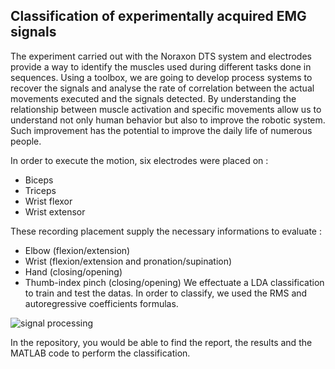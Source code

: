 ## Classification of experimentally acquired EMG signals
The experiment carried out with the Noraxon DTS system and electrodes provide a way to identify the muscles used during different tasks done in sequences. Using a toolbox, we are going to develop process systems to recover the signals and analyse the rate of correlation between the actual movements executed and the signals detected. By understanding the relationship between muscle activation and specific movements allow us to understand not only human behavior but also to improve the robotic system. Such improvement has the potential to improve the daily life of numerous people.

In order to execute the motion, six electrodes were placed on :
- Biceps
- Triceps
- Wrist flexor
- Wrist extensor
  
These recording placement supply the necessary informations to evaluate :

- Elbow (flexion/extension)
- Wrist (flexion/extension and pronation/supination)
- Hand (closing/opening)
- Thumb-index pinch (closing/opening)
We effectuate a LDA classification to train and test the datas. In order to classify, we used the RMS and autoregressive coefficients formulas.

![signal processing ](https://github.com/Miightx/Classification-of-experimentally-acquired-EMG-signals/assets/117952621/264b751f-4d85-47b0-a4c8-72489b0ad15b)

In the repository, you would be able to find the report, the results and the MATLAB code to perform the classification.
